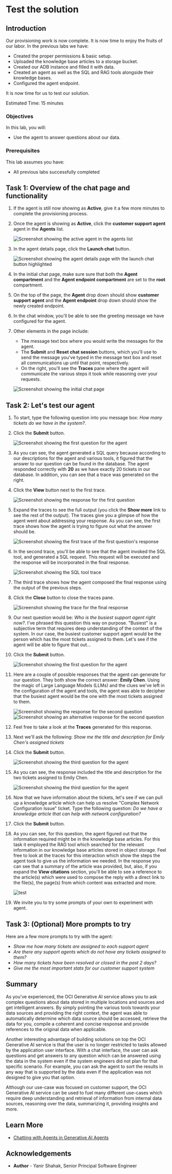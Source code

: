 # Test the solution

## Introduction

Our provisioning work is now complete. It is now time to enjoy the fruits of our labor.
In the previous labs we have:

- Created the proper permissions & basic setup.
- Uploaded the knowledge base articles to a storage bucket.
- Created our ADB instance and filled it with data.
- Created an agent as well as the SQL and RAG tools alongside their knowledge bases.
- Configured the agent endpoint.

It is now time for us to test our solution.

Estimated Time: 15 minutes

### Objectives

In this lab, you will:

- Use the agent to answer questions about our data.

### Prerequisites

This lab assumes you have:

- All previous labs successfully completed

## Task 1: Overview of the chat page and functionality

1. If the agent is still now showing as **Active**, give it a few more minutes to complete the provisioning process.
1. Once the agent is showing as **Active**, click the **customer support agent** agent in the **Agents** list.

    ![Screenshot showing the active agent in the agents list](./images/click-agent-from-table.jpg)

1. In the agent details page, click the **Launch chat** button.

    ![Screenshot showing the agent details page with the launch chat button highlighted](./images/launch-chat-button.jpg)

1. In the initial chat page, make sure sure that both the **Agent compartment** and the **Agent endpoint compartment** are set to the **root** compartment.

1. On the top of the page, the **Agent** drop down should show **customer support agent** and the **Agent endpoint** drop down should show the newly created endpoint.
1. In the chat window, you'll be able to see the greeting message we have configured for the agent.
1. Other elements in the page include:

    - The message text box where you would write the messages for the agent.
    - The **Submit** and **Reset chat session** buttons, which you'll use to send the message you've typed in the message text box and reset all communications up until that point, respectively.
    - On the right, you'll see the **Traces** pane where the agent will communicate the various steps it took while reasoning over your requests.

    ![Screenshot showing the initial chat page](./images/initial-chat-page.jpg)

## Task 2: Let's test our agent

1. To start, type the following question into you message box: _How many tickets do we have in the system?_.
1. Click the **Submit** button.

    ![Screenshot showing the first question for the agent](./images/send-first-question.jpg)

1. As you can see, the agent generated a SQL query because according to our descriptions for the agent and various tools, it figured that the answer to our question can be found in the database. The agent responded correctly with **20** as we have exactly 20 tickets in our database. In addition, you can see that a trace was generated on the right.
1. Click the **View** button next to the first trace.

    ![Screenshot showing the response for the first question](./images/first-question-response.jpg)

1. Expand the traces to see the full output (you click the **Show more** link to see the rest of the output). The traces give you a glimpse of how the agent went about addressing your response. As you can see, the first trace shows how the agent is trying to figure out what the answer should be.

    ![Screenshot showing the first trace of the first question's response](./images/first-question-traces-1.jpg)

1. In the second trace, you'll be able to see that the agent invoked the SQL tool, and generated a SQL request. This request will be executed and the response will be incorporated in the final response.

    ![Screenshot showing the SQL tool trace](./images/first-question-traces-2.jpg)

1. The third trace shows how the agent composed the final response using the output of the previous steps.
1. Click the **Close** button to close the traces pane.

    ![Screenshot showing the trace for the final response](./images/first-question-traces-3.jpg)

1. Our next question would be: _Who is the busiest support agent right now?_. I've phrased this question this way on purpose. "Busiest" is a subjective term that requires deep understanding of the context of the system. In our case, the busiest customer support agent would be the person which has the most tickets assigned to them. Let's see if the agent will be able to figure that out...
1. Click the **Submit** button.

    ![Screenshot showing the first question for the agent](./images/send-second-question.jpg)

1. Here are a couple of possible responses that the agent can generate for our question. They both show the correct answer: **Emily Chen**. Using the magic of Large Language Models (LLMs) and the clues we've left in the configuration of the agent and tools, the agent was able to decipher that the busiest agent would be the one with the most tickets assigned to them.

    ![Screenshot showing the response for the second question](./images/second-question-response.jpg)
    ![Screenshot showing an alternative response for the second question](./images/second-question-response-2.jpg)

1. Feel free to take a look at the **Traces** generated for this response.
1. Next we'll ask the following: _Show me the title and description for Emily Chen's assigned tickets_
1. Click the **Submit** button.

    ![Screenshot showing the third question for the agent](./images/send-third-question.jpg)

1. As you can see, the response included the title and description for the two tickets assigned to Emily Chen.

    ![Screenshot showing the third question for the agent](./images/third-question-response.jpg)

1. Now that we have information about the tickets, let's see if we can pull up a knowledge article which can help us resolve "Complex Network Configuration Issue" ticket. Type the following question: _Do we have a knowledge article that can help with network configuration?_
1. Click the **Submit** button.
1. As you can see, for this question, the agent figured out that the information required might be in the knowledge base articles. For this task it employed the RAG tool which searched for the relevant information in our knowledge base articles stored in object storage. Feel free to look at the traces for this interaction which show the steps the agent took to give us the information we needed. In the response you can see that a summary of the article was provided, but, also, if you expand the **View citations** section, you'll be able to see a reference to the article(s) which were used to compose the reply with a direct link to the file(s), the page(s) from which content was extracted and more.

    ![test](./images/fourth-question-response.jpg)

1. We invite you to try some prompts of your own to experiment with agent.

## Task 3: (Optional) More prompts to try

Here are a few more prompts to try with the agent:

- _Show me how many tickets are assigned to each support agent_
- _Are there any support agents which do not have any tickets assigned to them?_
- _How many tickets have been resolved or closed in the past 2 days?_
- _Give me the most important stats for our customer support system_

## Summary

As you've experienced, the OCI Generative AI service allows you to ask complex questions about data stored in multiple locations and sources and get intelligent answers. By simply pointing the various tools towards your data sources and providing the right context, the agent was able to automatically determine which data source should be accessed, retrieve the data for you, compile a coherent and concise response and provide references to the original data when applicable.

Another interesting advantage of building solutions on top the OCI Generative AI service is that the user is no longer restricted to tasks allowed by the application user interface. With a chat interface, the user can ask questions and get answers to any question which can be answered using the data in the system even if the system engineers did not plan for that specific scenario. For example, you can ask the agent to sort the results in any way that is supported by the data even if the application was not designed to give you that option.

Although our use-case was focused on customer support, the OCI Generative AI service can be used to fuel many different use-cases which require deep understanding and retrieval of information from internal data sources, reasoning over the data, summarizing it, providing insights and more.

## Learn More

- [Chatting with Agents in Generative AI Agents](https://docs.oracle.com/en-us/iaas/Content/generative-ai-agents/chatting.htm#chatting)

## Acknowledgements

- **Author** - Yanir Shahak, Senior Principal Software Engineer
